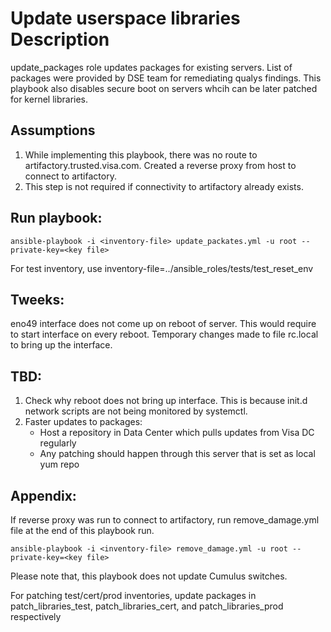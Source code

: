 Update userspace libraries Description
========================================

update_packages role updates packages for existing servers.  List of packages
were provided by DSE team for remediating qualys findings.  This playbook also disables
secure boot on servers whcih can be later patched for kernel libraries.

Assumptions
-----------

1. While implementing this playbook, there was no route to artifactory.trusted.visa.com.
Created a reverse proxy from host to connect to artifactory.
2. This step is not required if connectivity to artifactory already exists.

Run playbook:
--------------

```
ansible-playbook -i <inventory-file> update_packates.yml -u root --private-key=<key file>
```
For test inventory, use inventory-file=../ansible_roles/tests/test_reset_env


Tweeks:
-------

eno49 interface does not come up on reboot of server.  This would require to start interface on
every reboot.  Temporary changes made to file rc.local to bring up the interface.

TBD:
----

1. Check why reboot does not bring up interface.  This is because init.d network scripts are not being monitored by
systemctl.
2. Faster updates to packages:
   - Host a repository in Data Center which pulls updates from Visa DC regularly
   - Any patching should happen through this server that is set as local yum repo


Appendix:
---------

If reverse proxy was run to connect to artifactory, run remove_damage.yml file at the end of this
playbook run.

```
ansible-playbook -i <inventory-file> remove_damage.yml -u root --private-key=<key file>
```
Please note that, this playbook does not update Cumulus switches.

For patching test/cert/prod inventories, update packages in patch_libraries_test, patch_libraries_cert, and patch_libraries_prod respectively